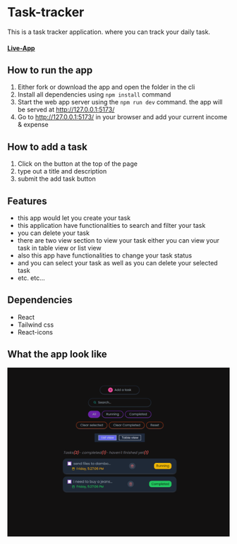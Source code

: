 # Task-tracker
This is a task tracker application. where you can track your daily task.

#### [Live-App](https://track-your-task.netlify.app/)

## How to run the app
1. Either fork or download the app and open the folder in the cli
2. Install all dependencies using `npm install` command
3. Start the web app server using the `npm run dev` command. the app will be served at http://127.0.0.1:5173/
4. Go to http://127.0.0.1:5173/ in your browser and add your current income & expense

## How to add a task
1. Click on the button at the top of the page
2. type out a title and description
3. submit the add task button

## Features
- this app would let you create your task
- this application have functionalities to search and filter your task
- you can delete your task
- there are two view section to view your task either you can view your task in table view or list view
- also this app have functionalities to change your task status 
- and you can select your task as well as you can delete your selected task 
- etc. etc...


## Dependencies
- React
- Tailwind css
- React-icons

## What the app look like
![Alt text](https://github.com/rohan-sorkar/task-tracker/blob/main/src/assets/application-ui.png?raw=true)
